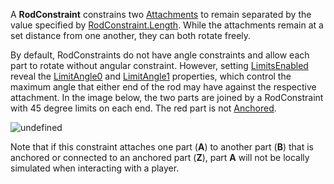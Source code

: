 A **RodConstraint** constrains two [Attachments](https://create.roblox.com/docs/reference/engine/classes/Attachment) to remain
separated by the value specified by [RodConstraint.Length](https://create.roblox.com/docs/reference/engine/classes/RodConstraint#Length). While the
attachments remain at a set distance from one another, they can both rotate
freely.

By default, RodConstraints do not have angle constraints and allow each part
to rotate without angular constraint. However, setting
[LimitsEnabled](https://create.roblox.com/docs/reference/engine/classes/RodConstraint#LimitsEnabled) reveal the
[LimitAngle0](https://create.roblox.com/docs/reference/engine/classes/RodConstraint#LimitAngle0) and
[LimitAngle1](https://create.roblox.com/docs/reference/engine/classes/RodConstraint#LimitAngle1) properties, which control the maximum
angle that either end of the rod may have against the respective attachment.
In the image below, the two parts are joined by a RodConstraint with 45 degree
limits on each end. The red part is not [Anchored](https://create.roblox.com/docs/reference/engine/classes/BasePart#Anchored).

![undefined](https://prod.docsiteassets.roblox.com/https://images.contentstack.io/v3https://prod.docsiteassets.roblox.com/assets/bltc2ad39afa86662c8/blt76b53a8b2f394e59/60feee1161f38746a5779267/Screenshot_7.png)

Note that if this constraint attaches one part (**A**) to another part (**B**)
that is anchored or connected to an anchored part (**Z**), part **A** will not
be locally simulated when interacting with a player.